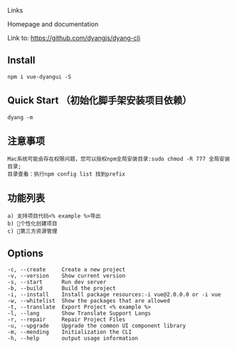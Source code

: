 Links

Homepage and documentation

Link to: https://github.com/dyangjs/dyang-cli

## Install
```shell
npm i vue-dyangui -S
```
## Quick Start （初始化脚手架安装项目依赖）
```shell
dyang -m
```

## 注意事项
```shell
Mac系统可能会存在权限问题，您可以授权npm全局安装目录:sudo chmod -R 777 全局安装目录;
目录查看：执行npm config list 找到prefix
```

## 功能列表
```shell
a) 支持项目代码<% example %>导出
b) 个性化创建项目
c) 第三方资源管理
```

## Options
```shell
-c, --create     Create a new project
-v, --version    Show current version
-s, --start      Run dev server
-b, --build      Build the project
-i, --install    Install package resources:-i vue@2.0.0.0 or -i vue
-w, --whitelist  Show the packages that are allowed
-t, --translate  Export Project <% example %>
-l, --lang       Show Translate Support Langs
-r, --repair     Repair Project Files
-u, --upgrade    Upgrade the common UI component library
-m, --mending    Initialization the CLI
-h, --help       output usage information
```